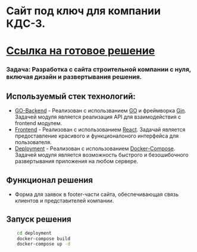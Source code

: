 # Сайт под ключ для компании КДС-3.

# [Ссылка на готовое решение](https://kds-z.ru/)

### Задача: Разработка с сайта строительной компании с нуля, включая дизайн и развертывания решения.

## Используемый стек технологий:
- [GO-Backend](https://github.com/ultraevs/KDS-3/tree/main/go-backend) - Реализован с использванием [GO](https://go.dev/) и фреймворка [Gin](https://github.com/gin-gonic/gin). Задачей модуля является реализация API для взаимодействия с frontend модулем.
- [Frontend](https://github.com/ultraevs/KDS-3/tree/main/frontend) - Реализован с использованием [React](https://ru.legacy.reactjs.org/). Задачай является предоставление красивого и функционалоного интерфейса для пользователя.
- [Deployment](https://github.com/ultraevs/KDS-3/tree/main/deployment) - Реализован с использованием [Docker-Compose](https://www.docker.com/). Задачей модуля является возможность быстрого и безошибочного развертывания приложения на любом сервере.

## Функционал решения

- Форма для заявок в footer-части сайта, обеспечивающая связь клиентов и представителей компании.

## Запуск решения
```sh
    cd deployment
    docker-compose build
    docker-compose up -d
```
